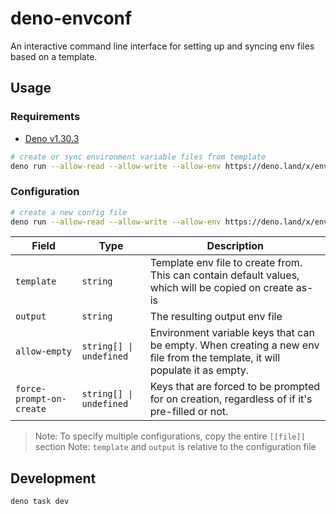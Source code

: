 # deno-envconf

An interactive command line interface for setting up and syncing env files based
on a template.

## Usage

### Requirements

- [Deno v1.30.3](https://deno.land/manual@v1.30.3/getting_started/installation)

```sh
# create or sync environment variable files from template
deno run --allow-read --allow-write --allow-env https://deno.land/x/envconf/src/mod.ts
```

### Configuration

```sh
# create a new config file
deno run --allow-read --allow-write --allow-env https://deno.land/x/envconf/src/mod.ts init
```

| Field                    | Type                        | Description                                                                                                                |
| ------------------------ | --------------------------- | -------------------------------------------------------------------------------------------------------------------------- |
| `template`               | `string`                    | Template env file to create from. This can contain default values, which will be copied on create as-is                    |
| `output`                 | `string`                    | The resulting output env file                                                                                              |
| `allow-empty`            | <code>string[] &#124; undefined</code> | Environment variable keys that can be empty. When creating a new env file from the template, it will populate it as empty. |
| `force-prompt-on-create` | <code>string[] &#124; undefined</code> | Keys that are forced to be prompted for on creation, regardless of if it's pre-filled or not.                              |

> Note: To specify multiple configurations, copy the entire `[[file]]` section
> Note: `template` and `output` is relative to the configuration file

## Development

```sh
deno task dev
```
